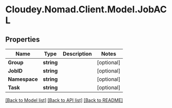 # Cloudey.Nomad.Client.Model.JobACL

## Properties

Name | Type | Description | Notes
------------ | ------------- | ------------- | -------------
**Group** | **string** |  | [optional] 
**JobID** | **string** |  | [optional] 
**Namespace** | **string** |  | [optional] 
**Task** | **string** |  | [optional] 

[[Back to Model list]](../README.md#documentation-for-models) [[Back to API list]](../README.md#documentation-for-api-endpoints) [[Back to README]](../README.md)

